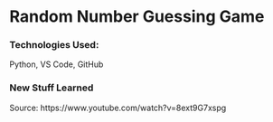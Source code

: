 # Random Number Guessing Game

<h3>Technologies Used: </h3>
<p>Python, VS Code, GitHub</p>

<h3>New Stuff Learned</h3>
<p></p>
<p>Source: https://www.youtube.com/watch?v=8ext9G7xspg</p>

